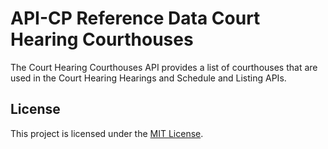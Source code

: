 # API-CP Reference Data Court Hearing Courthouses

The Court Hearing Courthouses API provides a list of courthouses that are used in the Court Hearing Hearings and Schedule and Listing APIs.

## License

This project is licensed under the [MIT License](LICENSE).
